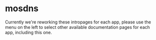 # mosdns

Currently we're reworking these intropages for each app, please use the menu on the left to select other available documentation pages for each app, including this one.
